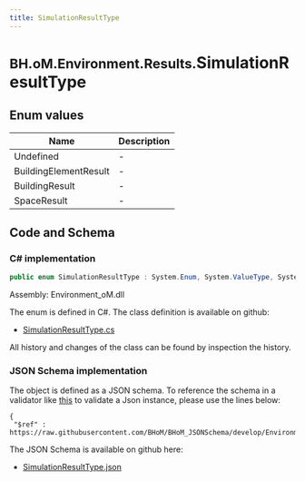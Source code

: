 ```yaml
---
title: SimulationResultType
---
```


# <small>BH.oM.Environment.Results.</small>**SimulationResultType**



## Enum values

| Name            | Description                                                    |
|-----------------|----------------------------------------------------------------|
| Undefined |  -  |
| BuildingElementResult |  -  |
| BuildingResult |  -  |
| SpaceResult |  -  |


## Code and Schema

### C# implementation

``` C# title="C#"
public enum SimulationResultType : System.Enum, System.ValueType, System.IComparable, System.ISpanFormattable, System.IFormattable, System.IConvertible
```

Assembly: Environment_oM.dll

The enum is defined in C#. The class definition is available on github:

- [SimulationResultType.cs](https://github.com/BHoM/BHoM/blob/develop/Environment_oM/Results\Enums\SimulationResultType.cs)

All history and changes of the class can be found by inspection the history.
### JSON Schema implementation

The object is defined as a JSON schema. To reference the schema in a validator like [this](https://www.jsonschemavalidator.net/) to validate a Json instance, please use the lines below:

``` { .json .copy .select } title="JSON Schema"
{
 "$ref" : https://raw.githubusercontent.com/BHoM/BHoM_JSONSchema/develop/Environment_oM/Results/SimulationResultType.json}
```

The JSON Schema is available on github here:

- [SimulationResultType.json](https://github.com/BHoM/BHoM_JSONSchema/blob/develop/Environment_oM/Results/SimulationResultType.json)
